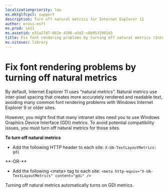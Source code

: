 ```yaml
---
localizationpriority: low
ms.mktglfcycl: support
description: Turn off natural metrics for Internet Explorer 11
author: eross-msft
ms.prod: ie11
ms.assetid: e31a27d7-662e-4106-a3d2-c6b0531961d5
title: Fix font rendering problems by turning off natural metrics (Internet Explorer 11 for IT Pros)
ms.sitesec: library
---
```



# Fix font rendering problems by turning off natural metrics
By default, Internet Explorer 11 uses “natural metrics”. Natural metrics use inter-pixel spacing that creates more accurately rendered and readable text, avoiding many common font rendering problems with Windows Internet Explorer 9 or older sites.

However, you might find that many intranet sites need you to use Windows Graphics Device Interface (GDI) metrics. To avoid potential compatibility issues, you must turn off natural metrics for those sites.

 **To turn off natural metrics**

-   Add the following HTTP header to each site: `X-UA-TextLayoutMetrics: gdi`

<p>**-OR-**<p>

- Add the following &lt;meta&gt; tag to each site: `<meta http-equiv="X-UA-TextLayoutMetrics" content="gdi" />`

Turning off natural metrics automatically turns on GDI metrics.

 

 



